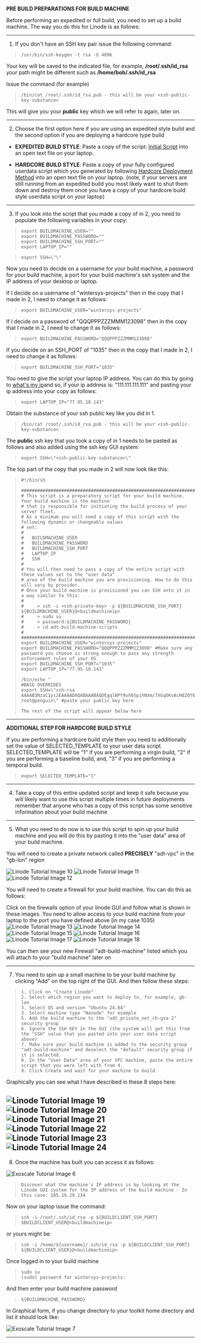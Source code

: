 **PRE BUILD PREPARATIONS FOR BUILD MACHINE** 

Before performing an expedited or full build, you need to set up a build machine. The way you do this for Linode is as follows:

----------------

1) If you don't have an SSH key pair issue the following command:
 
>     /usr/bin/ssh-keygen -t rsa -b 4096 

Your key will be saved to the indicated file, for example, **/root/.ssh/id_rsa** your path might be different such as **/home/bob/.ssh/id_rsa**
	 
Issue the command (for example)
	 
>     /bin/cat /root/.ssh/id_rsa.pub - this will be your <ssh-public-key-substance>
 	 
This will give you your **public** key which we will refer to again, later on.

--------------------
	
2) Choose the first option here if you are using an expedited style build and the second option if you are deploying a hardcore type build
   
- **EXPEDITED BUILD STYLE**: Paste a copy of the script: [Initial Script](https://github.com/wintersys-projects/adt-build-machine-scripts/blob/main/templatedconfigurations/templateoverrides/OverrideScript.sh) into an open text file on your laptop.

- **HARDCORE BUILD STYLE**: Paste a copy of your fully configured userdata script which you generated by following [Hardcore Deployment Method](./hardcore-deployment-method.md)  into an open text file on your laptop.
(note, if your servers are still running from an expedited build you most likely want to shut them down and destroy them once you have a copy of your hardcore build style userdata script on your laptop)

------------------
	
3) If you look into the script that you made a copy of in 2, you need to populate the following variables in your copy:
	
>     export BUILDMACHINE_USER=""
>     export BUILDMACHINE_PASSWORD="" 
>     export BUILDMACHINE_SSH_PORT=""
>     export LAPTOP_IP=""
	
>     export SSH=\"\" 
	 	
Now you need to decide on a username for your build machine, a password for your build machine, a port for your build machine's ssh system and the IP address of your desktop or laptop.
	
If I decide on a username of "wintersys-projects" then in the copy that I made in 2, I need to change it as follows:  

>     export BUILDMACHINE_USER="wintersys-projects"
	
If I decide on a password of "QQQPPPZZZMMM123098" then in the copy that I made in 2, I need to change it as follows:
	
>     export BUILDMACHINE_PASSWORD="QQQPPPZZZMMM123098"
	
If you decide on an SSH_PORT of "1035" then in the copy that I made in 2, I need to change it as follows:
	
>     export BUILDMACHINE_SSH_PORT="1035"

You need to give the script your laptop IP address. You can do this by going to [what's my ip](https://www.whatsmyip.com)and so, if your ip address is: "111.111.111.111" and pasting your ip address into your copy as follows:
	
>     export LAPTOP_IP="77.95.18.143"

Obtain the substance of your ssh public key like you did in 1.

>     /bin/cat /root/.ssh/id_rsa.pub - this will be your <ssh-public-key-substance>

The **public** ssh key that you took a copy of in 1 needs to be pasted as follows and also added using the ssh key GUI system:
	
>     export SSH=\"<ssh-public-key-substance>\"

The top part of the copy that you made in 2 will now look like this:

>     #!/bin/sh
>     
>     ################################################################################################
>     # This script is a preparatory script for your build machine. Your build machine is the machine
>     # that is responsible for initiating the build process of your server fleet. 
>     # As a minimum you will need a copy of this script with the following dynamic or changeable values 
>     # set:
>     #
>     #   BUILDMACHINE_USER
>     #   BUILDMACHINE_PASSWORD
>     #   BUILDMACHINE_SSH_PORT
>     #   LAPTOP_IP
>     #   SSH
>     #
>     # You will then need to pass a copy of the entire script with these values set to the "user data"
>     # area of the build machine you are provisioning. How to do this will vary by provider.
>     # Once your build machine is provisioned you can SSH onto it in a way similar to this:
>     #
>     #     > ssh -i <ssh-private-key> -p ${BUILDMACHINE_SSH_PORT} ${BUILDMACHINE_USER}@<buildmachineip>
>     #     > sudo su
>     #     > password:${BUILDMACHINE_PASSWORD}
>     #     > cd adt-build-machine-scripts
>     #
>     #################################################################################################
>     export BUILDMACHINE_USER="wintersys-projects"
>     export BUILDMACHINE_PASSWORD="QQQPPPZZZMMM123098" #Make sure any password you choose is strong enough to pass any strength enforcement rules of your OS
>     export BUILDMACHINE_SSH_PORT="1035"
>     export LAPTOP_IP="77.95.18.143"
>      
>     /bin/echo "
>     #BASE OVERRIDES
>     export SSH=\"ssh-rsa AAAAB3NzaC1yc2EAAAADAQABAAABAQDEgqlNPY9uh6SpihNXm/7XGqOKvAcH8Z0Y6pZG9lTIm/PHI5VijIFqs0OzM3DPLFARtut7lojBoKq9ljBmKeVBGX5EkJ5O3CJfEZs9E13e2Qk+7F9wTmoMBG8XY4l/SmD9HddLTS/7Oadg+C4RDxHlSMrl1PSCdzlM14spHCI8rwUntNCUY+fObolqel0829zYDX0oEWzYyoIEUs1847X3cRp9+yZsjqSD5Nw9jacLcWjtdfClEvx5F8ZVm0+s5OLtz9cCf6NkOgYf3KFz+e8qAO/w83Umh5B2Gem1uOxSDtUmzVlRiMTfP6CTSKRnYRnkb97F9RZsmAsG6+g+eKvp root@penguin\" #paste your public key here
>     
>     The rest of the script will appear below here

-----------------

**ADDITIONAL STEP FOR HARDCORE BUILD STYLE**  

If you are performing a hardcore build style then you need to additionally set the value of SELECTED_TEMPLATE to your user data script. SELECTED_TEMPLATE will be "1" if you are performing a virgin build, "2" if you are performing a baseline build, and, "3" if you are performing a temporal build.

>     export SELECTED_TEMPLATE="1"

-----------------

4) Take a copy of this entire updated script and keep it safe because you will likely want to use this script multiple times in future deployments remember that anyone who has a copy of this script has some sensitive information about your build machine 

---------------
	
5) What you need to do now is to use this script to spin up your build machine and you will do this by pasting it into the "user data" area of your build machine.

You will need to create a private network called **PRECISELY** "adt-vpc" in the "gb-lon" region

![](images/expedited/lin10.png "Linode Tutorial Image 10")
![](images/expedited/lin11.png "Linode Tutorial Image 11")
![](images/expedited/lin12.png "Linode Tutorial Image 12")

You will need to create a firewall for your build machine. You can do this as follows:
	
Click on the firewalls option of your linode GUI and follow what is shown in these images. You need to allow access to your build machine from your laptop to the port you have defined above (in my case 1035)
![](images/expedited/lin13.png "Linode Tutorial Image 13")
![](images/expedited/lin14.png "Linode Tutorial Image 14")
![](images/expedited/lin15.png "Linode Tutorial Image 15")
![](images/expedited/lin16.png "Linode Tutorial Image 16")
![](images/expedited/lin17.png "Linode Tutorial Image 17")
![](images/expedited/lin18.png "Linode Tutorial Image 18")


You can then see your new Firewall "adt-build-machine" listed which you will attach to your "build machine" later on
	
---------------

7) You need to spin up a small machine to be your build machine by clicking "Add" on the top right of the GUI. And then follow these steps:

>     1. Click on "Create Linode"
>     2. Select which region you want to deploy to, for example, gb-lon
>     3. Select OS and version "Ubuntu 24.04"
>     3. Select machine type "Nanode" for example
>     5. Add the build machine to the "adt_private_net_ch-gva-2" security group
>     6. Ignore the SSH KEY in the GUI (the system will get this from the "SSH" value that you pasted into your user data script above)
>     7. Make sure your build machine is added to the security group "adt-build-machine" and deselect the "default" security group if it is selected. 
>     8. In the "User Data" area of your VPC machine, paste the entire script that you were left with from 4.
>     9. Click Create and wait for your machine to build

Graphically you can see what I have described in these 8 steps here:
	
![](images/expedited/lin19.png "Linode Tutorial Image 19")
![](images/expedited/lin20.png "Linode Tutorial Image 20")
![](images/expedited/lin21.png "Linode Tutorial Image 21")
![](images/expedited/lin22.png "Linode Tutorial Image 22")
![](images/expedited/lin23.png "Linode Tutorial Image 23")
![](images/expedited/lin24.png "Linode Tutorial Image 24")
---------------

8) Once the machine has built you can access it as follows:

![](images/expedited/exo6.png "Exoscale Tutorial Image 6")  
	
>     Discover what the machine's IP address is by looking at the Linode GUI system for the IP address of the build machine - In this case: 185.19.29.134
	
Now on your laptop issue the command:

>     ssh -i /root/.ssh/id_rsa -p ${BUILDCLIENT_SSH_PORT} $BUILDCLIENT_USER@<buildmachineip>
	
or yours might be:
	
>     ssh -i /home/${username}/.ssh/id_rsa -p ${BUILDCLIENT_SSH_PORT} ${BUILDCLIENT_USER}@<buildmachineip>	

Once logged in to your build machine

>     sudo su 
>     [sudo] password for wintersys-projects:

And then enter your build machine password	

>     ${BUILDMACHINE_PASSWORD}		
	
In Graphical form, if you change directory to your toolkit home directory and list it should look like:
	
![](images/expedited/exo7.png "Exoscale Tutorial Image 7")
		
--------------------------------------
